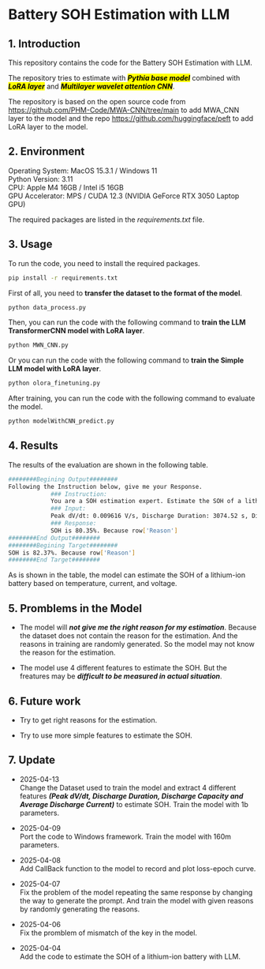 # Battery SOH Estimation with LLM

## 1. Introduction
This repository contains the code for the Battery SOH Estimation with LLM. 

The repository tries to estimate with <mark>**_Pythia base model_**</mark> combined with <mark>**_LoRA layer_**</mark> and <mark>**_Multilayer wavelet attention CNN_**</mark>.

The repository is based on the open source code from https://github.com/PHM-Code/MWA-CNN/tree/main to add MWA_CNN layer to the model and the repo https://github.com/huggingface/peft to add LoRA layer to the model.

## 2. Environment
Operating System: MacOS 15.3.1  / Windows 11  
Python Version: 3.11  
CPU: Apple M4 16GB  / Intel i5 16GB  
GPU Accelerator: MPS / CUDA 12.3 (NVIDIA GeForce RTX 3050 Laptop GPU)  

The required packages are listed in the *requirements.txt* file.

## 3. Usage
To run the code, you need to install the required packages.
```bash
pip install -r requirements.txt
```
First of all, you need to **transfer the dataset to the format of the model**.
```bash
python data_process.py
```
Then, you can run the code with the following command to **train the LLM TransformerCNN model with LoRA layer**.
```bash
python MWN_CNN.py
```
Or you can run the code with the following command to **train the Simple LLM model with LoRA layer**.
```bash
python olora_finetuning.py
```

After training, you can run the code with the following command to evaluate the model.
```bash
python modelWithCNN_predict.py
```

## 4. Results
The results of the evaluation are shown in the following table.
```bash
########Begining Output########
Following the Instruction below, give me your Response.
			### Instruction:
			You are a SOH estimation expert. Estimate the SOH of a lithium-ion battery based on peak dV/dt, discharge duration, discharge capacity, and average discharge current: [0.009616, 3074.52, 0.937766, -1.0892]. In addition, you need to give me the reason for your estimation.
			### Input:
			Peak dV/dt: 0.009616 V/s, Discharge Duration: 3074.52 s, Discharge Capacity: 0.937766 Ah, Average Discharge Current: -1.0892 A
			### Response:
			SOH is 80.35%. Because row['Reason']
########End Output########
########Begining Target########
SOH is 82.37%. Because row['Reason']
########End Target########
```

As is shown in the table, the model can estimate the SOH of a lithium-ion battery based on temperature, current, and voltage.

## 5. Promblems in the Model

* The model will ***not give me the right reason for my estimation***. Because the dataset does not contain the reason for the estimation. And the reasons in training are randomly generated. So the model may not know the reason for the estimation.

* The model use 4 different features to estimate the SOH. But the freatures may be ***difficult to be measured in actual situation***.

## 6. Future work

* Try to get right reasons for the estimation.

* Try to use more simple features to estimate the SOH.

## 7. Update

* 2025-04-13  
Change the Dataset used to train the model and extract 4 different features ***(Peak dV/dt, Discharge Duration, Discharge Capacity and Average Discharge Current)*** to estimate SOH. Train the model with 1b parameters. 

* 2025-04-09  
Port the code to Windows framework. Train the model with 160m parameters.

* 2025-04-08  
Add CallBack function to the model to record and plot loss-epoch curve.

* 2025-04-07  
Fix the problem of the model repeating the same response by changing the way to generate the prompt. And train the model with given reasons by randomly generating the reasons.

* 2025-04-06  
Fix the promblem of mismatch of the key in the model.

* 2025-04-04  
Add the code to estimate the SOH of a lithium-ion battery with LLM.
